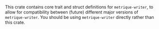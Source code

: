 This crate contains core trait and struct definitions for `metrique-writer`,
to allow for compatibility between (future) different major versions
of `metrique-writer`. You should be using `metrique-writer` directly rather than
this crate.
